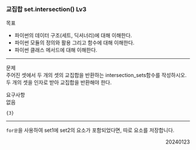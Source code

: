 ### 교집합 set.intersection() Lv3
목표  
- 파이썬의 데이터 구조(세트, 딕셔너리)에 대해 이해한다.
- 파이썬 모듈의 정의와 활용 그리고 함수에 대해 이해한다.
- 파이썬 클래스 메서드에 대해 이해한다.
---
문제  
주어진 셋에서 두 개의 셋의 교집합을 반환하는 intersection_sets함수를 작성하시오.  
두 개의 셋을 인자로 받아 교집합을 반환해야 한다.  

요구사항  
없음
```
{3}
```
---
`for문`을 사용하여 set1에 set2의 요소가 포함되었다면, 따로 요소를 저장합니다.
<div style="text-align: right">20240123</div>